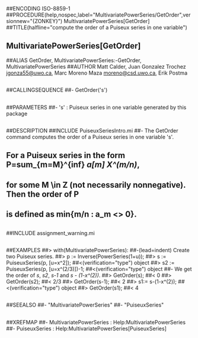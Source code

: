 ##ENCODING ISO-8859-1
##PROCEDURE(help,nospec,label="MultivariatePowerSeries/GetOrder",versionnew="{ZONKEY}") MultivariatePowerSeries[GetOrder]
##TITLE(halfline="compute the order of a Puiseux series in one variable")
##    MultivariatePowerSeries[GetOrder]
##ALIAS GetOrder, MultivariatePowerSeries:-GetOrder, MultivariatePowerSeries
##AUTHOR Matt Calder, Juan Gonzalez Trochez jgonza55@uwo.ca, Marc Moreno Maza moreno@csd.uwo.ca, Erik Postma
##
##CALLINGSEQUENCE
##- GetOrder('s')
##
##PARAMETERS
##- 's' : Puiseux series in one variable generated by this package
##
##DESCRIPTION
##INCLUDE PuiseuxSeriesIntro.mi
##- The GetOrder command computes the order of a Puiseux series in one variable 's'.
##	For a Puiseux series in the form P=sum_{m=M}^{inf} _a[m]_ _X^(m/n)_, 
##	for some M \in Z (not necessarily nonnegative). Then the order of P
##	is defined as min{m/n : a_m <> 0}.
##
##INCLUDE assignment_warning.mi
##
##EXAMPLES
##> with(MultivariatePowerSeries):
##-(lead=indent) Create two Puiseux series. 
##> p := Inverse(PowerSeries(1+u));
##> s := PuiseuxSeries(p, [u=x^2]);
##<(verification="type") object
##> s2 := PuiseuxSeries(p, [u=x^(2/3)])-1;
##<(verification="type") object
##- We get the order of _s_, _s2_, _s-1_ and _s - (1-x^(2))_.
##> GetOrder(s);
##<	0
##> GetOrder(s2);
##<	2/3
##> GetOrder(s-1);
##<	2
##> s1:= s-(1-x^(2)); 
##<(verification="type") object
##> GetOrder(s1);
##<	4
##
##SEEALSO
##- "MultivariatePowerSeries"
##- "PuiseuxSeries"
## 
##XREFMAP
##- MultivariatePowerSeries : Help:MultivariatePowerSeries
##- PuiseuxSeries : Help:MultivariatePowerSeries[PuiseuxSeries]
